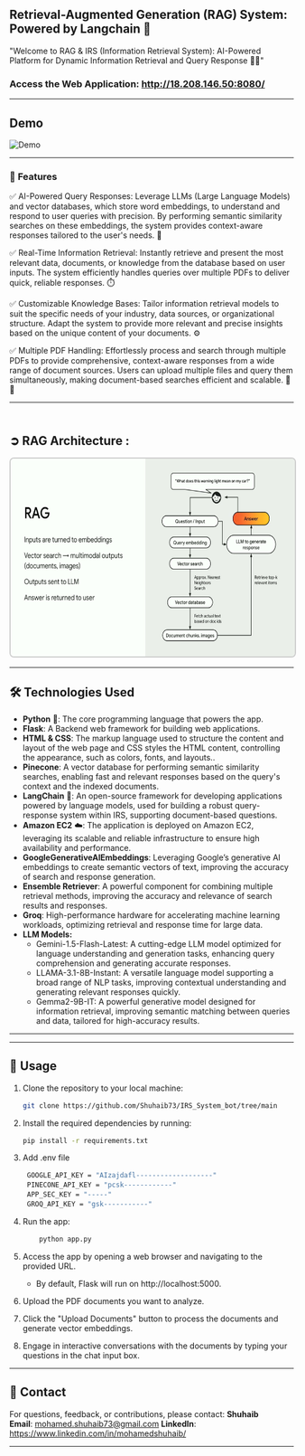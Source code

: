## Retrieval-Augmented Generation (RAG) System: Powered by Langchain 🤖

"Welcome to RAG & IRS (Information Retrieval System): AI-Powered Platform for Dynamic Information Retrieval and Query Response 🧑‍💻"

### **Access the Web Application**: http://18.208.146.50:8080/

---
## Demo 

![Demo](https://github.com/Shuhaib73/IRS_System_bot/blob/main/static/architectures/demo_rag.gif)

----

### 📖 **Features**

✅ AI-Powered Query Responses: Leverage LLMs (Large Language Models) and vector databases, which store word embeddings, to understand and respond to user queries with precision. By performing semantic similarity searches on these embeddings, the system provides context-aware responses tailored to the user's needs. 🤖

✅ Real-Time Information Retrieval: Instantly retrieve and present the most relevant data, documents, or knowledge from the database based on user inputs. The system efficiently handles queries over multiple PDFs to deliver quick, reliable responses. ⏱️

✅ Customizable Knowledge Bases: Tailor information retrieval models to suit the specific needs of your industry, data sources, or organizational structure. Adapt the system to provide more relevant and precise insights based on the unique content of your documents. ⚙️

✅ Multiple PDF Handling: Effortlessly process and search through multiple PDFs to provide comprehensive, context-aware responses from a wide range of document sources. Users can upload multiple files and query them simultaneously, making document-based searches efficient and scalable. 📄📄


---
## <br>**➲ RAG Architecture** :

<img src="https://github.com/Shuhaib73/IRS_System_bot/blob/main/static/architectures/RAG_Google.png" alt="RAG Pipeline" style="width: 750px; height: 350px; border: 2px solid #ccc; border-radius: 8px; display: inline-block; margin-right: 10px;">

----
## 🛠️ **Technologies Used**

- **Python** 🐍: The core programming language that powers the app.  
- **Flask**: A Backend web framework for building web applications.
- **HTML & CSS**: The markup language used to structure the content and layout of the web page and CSS styles the HTML content, controlling the appearance, such as colors, fonts, and layouts..
- **Pinecone**: A vector database for performing semantic similarity searches, enabling fast and relevant responses based on the query's context and the indexed documents.
- **LangChain** 🔗:  An open-source framework for developing applications powered by language models, used for building a robust query-response system within IRS, supporting document-based questions.
- **Amazon EC2** ☁️: The application is deployed on Amazon EC2, leveraging its scalable and reliable infrastructure to ensure high availability and performance.
- **GoogleGenerativeAIEmbeddings**: Leveraging Google’s generative AI embeddings to create semantic vectors of text, improving the accuracy of search and response generation.
- **Ensemble Retriever**: A powerful component for combining multiple retrieval methods, improving the accuracy and relevance of search results and responses.
- **Groq**:  High-performance hardware for accelerating machine learning workloads, optimizing retrieval and response time for large data.
- **LLM Models:**
    - Gemini-1.5-Flash-Latest: A cutting-edge LLM model optimized for language understanding and generation tasks, enhancing query comprehension and generating accurate responses.
    - LLAMA-3.1-8B-Instant: A versatile language model supporting a broad range of NLP tasks, improving contextual understanding and generating relevant responses quickly.
    - Gemma2-9B-IT: A powerful generative model designed for information retrieval, improving semantic matching between queries and data, tailored for high-accuracy results.
----


-----

## 🌟 Usage

1. Clone the repository to your local machine:

   ```bash
   git clone https://github.com/Shuhaib73/IRS_System_bot/tree/main
   
   ```

2. Install the required dependencies by running:
   ```bash
   pip install -r requirements.txt
   ```

3. Add .env file
   ```bash
    GOOGLE_API_KEY = "AIzajdafl-------------------"
    PINECONE_API_KEY = "pcsk------------"
    APP_SEC_KEY = "-----"
    GROQ_API_KEY = "gsk-----------"
   ```


3. Run the app:
   ```bash
       python app.py
   ```

4. Access the app by opening a web browser and navigating to the provided URL.
    - By default, Flask will run on http://localhost:5000.

7. Upload the PDF documents you want to analyze.

8. Click the "Upload Documents" button to process the documents and generate vector embeddings.

9. Engage in interactive conversations with the documents by typing your questions in the chat input box.



----

## 📧 **Contact**

For questions, feedback, or contributions, please contact:  **Shuhaib**  
**Email**: mohamed.shuhaib73@gmail.com
**LinkedIn**: https://www.linkedin.com/in/mohamedshuhaib/

---

